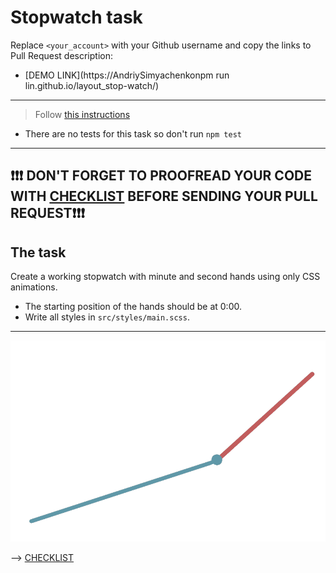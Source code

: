 # Stopwatch task

Replace `<your_account>` with your Github username and copy the links to Pull Request description:

- [DEMO LINK](https://AndriySimyachenkonpm run lin.github.io/layout_stop-watch/)

---

> Follow [this instructions](https://github.com/mate-academy/layout_task-guideline#how-to-solve-the-layout-tasks-on-github)

- There are no tests for this task so don't run `npm test`

---

## ❗️❗️❗️ DON'T FORGET TO PROOFREAD YOUR CODE WITH [CHECKLIST](https://github.com/mate-academy/layout_stop-watch/blob/master/checklist.md) BEFORE SENDING YOUR PULL REQUEST❗️❗️❗️

## The task

Create a working stopwatch with minute and second hands using only CSS animations.

- The starting position of the hands should be at 0:00.
- Write all styles in `src/styles/main.scss`.

---

![demo](stopwatch.png)

--> [CHECKLIST](https://github.com/mate-academy/layout_stop-watch/blob/master/checklist.md)
